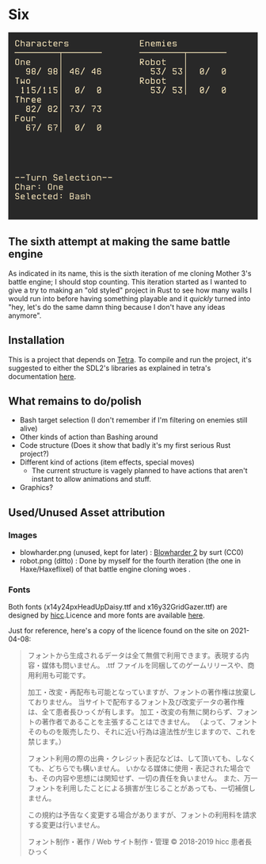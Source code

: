 # Six

![current state screenshot](doc/screenshot.png)

## The sixth attempt at making the same battle engine

As indicated in its name, this is the sixth iteration of me cloning Mother 3's battle engine; I
should stop counting. This iteration started as I wanted to give a try to making an "old styled"
project in Rust to see how many walls I would run into before having something playable and it
_quickly_ turned into "hey, let's do the same damn thing because I don't have any ideas
anymore".

## Installation

This is a project that depends on [Tetra](https://github.com/17cupsofcoffee/tetra/). To compile
and run the project, it's suggested to either the SDL2's libraries as explained in tetra's
documentation [here](https://tetra.seventeencups.net/installation/).

## What remains to do/polish

- Bash target selection (I don't remember if I'm filtering on enemies still alive)
- Other kinds of action than Bashing around
- Code structure (Does it show that badly it's my first serious Rust project?)
- Different kind of actions (item effects, special moves)
  - The current structure is vagely planned to have actions that aren't instant to allow
    animations and stuff.
- Graphics?

## Used/Unused Asset attribution

### Images

- blowharder.png (unused, kept for later) : [Blowharder 2](https://opengameart.org/content/blowhard-2-blow-harder) by
  surt (CC0)
- robot.png (ditto) : Done by myself for the fourth iteration (the one in Haxe/Haxeflixel) of that
  battle engine cloning woes .

### Fonts

Both fonts (x14y24pxHeadUpDaisy.ttf and x16y32GridGazer.ttf) are designed by
[hicc](twitter.com/hicchicc).Licence and more fonts are available
[here](http://www17.plala.or.jp/xxxxxxx/00ff/).

Just for reference, here's a copy of the licence found on the site on 2021-04-08:

> フォントから生成されるデータは全て無償で利用できます。表現する内容・媒体も問いません。
> .ttf ファイルを同梱してのゲームリリースや、商用利用も可能です。
>
> 加工・改変・再配布も可能となっていますが、フォントの著作権は放棄しておりません。
> 当サイトで配布するフォント及び改変データの著作権は、全て患者長ひっくが有します。
> 加工・改変の有無に関わらず、フォントの著作者であることを主張することはできません。
> （よって、フォントそのものを販売したり、それに近い行為は違法性が生じますので、これを禁じます。）
>
> フォント利用の際の出典・クレジット表記などは、して頂いても、しなくても、どちらでも構いません。
> いかなる媒体に使用・表記された場合でも、その内容や思想には関知せず、一切の責任を負いません。
> また、万一フォントを利用したことによる損害が生じることがあっても、一切補償しません。
>
> この規約は予告なく変更する場合がありますが、フォントの利用料を請求する変更は行いません。
>
> フォント制作・著作 / Web サイト制作・管理
> © 2018-2019 hicc 患者長ひっく

